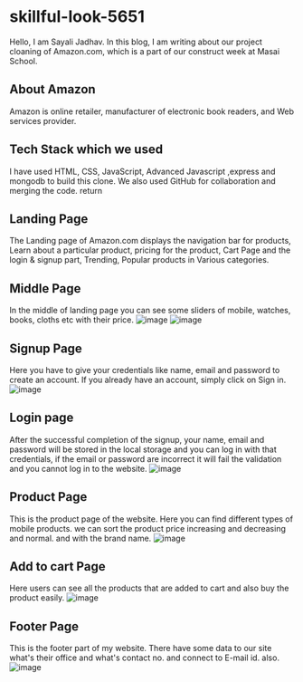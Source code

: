
# skillful-look-5651

Hello, I am Sayali Jadhav. In this blog, I am writing about our project cloaning of Amazon.com, which is a part of our construct week at Masai School.


## About Amazon
Amazon is online retailer, manufacturer of electronic book readers, and Web services provider.

## Tech Stack which we used
 I have used HTML, CSS, JavaScript, Advanced Javascript ,express and mongodb to build this clone. We also used GitHub for collaboration and merging the code. return
 
## Landing Page
The Landing page of Amazon.com displays the navigation bar for products, Learn about a particular product, pricing for the product, Cart Page and the login & signup part, Trending, Popular products in Various categories.

## Middle Page
In the middle of landing page you can see some sliders of mobile, watches, books, cloths etc with their price.
![image](https://github.com/sayalip2316/skillful-look-5651-new/assets/119415321/f7e70a90-9223-4eac-b850-d7b134ce3a6f)
![image](https://github.com/sayalip2316/skillful-look-5651-new/assets/119415321/9009d623-b80d-4709-b994-756001792929)

## Signup Page
Here you have to give your credentials like name, email and password to create an account. If you already have an account, simply click on Sign in.
![image](https://github.com/sayalip2316/skillful-look-5651-new/assets/119415321/a998a699-6795-456d-b62d-0bebf056047c)

## Login page
After the successful completion of the signup, your name, email and password will be stored in the local storage and you can log in with that credentials, if the email or password are incorrect it will fail the validation and you cannot log in to the website.
![image](https://github.com/sayalip2316/skillful-look-5651-new/assets/119415321/f5167903-ea25-4cc0-a978-2750c7551849)

## Product Page
This is the product page of the website. Here you can find different types of mobile products. we can sort the product price increasing and decreasing and normal. and with the brand name.
![image](https://github.com/sayalip2316/skillful-look-5651-new/assets/119415321/3a27f0c1-4dfc-4005-8bff-dc0e0157cd00)

## Add to cart Page
Here users can see all the products that are added to cart and also buy the product easily.
![image](https://github.com/sayalip2316/skillful-look-5651-new/assets/119415321/fa5839e3-ca2c-403a-890e-54c4b9efeec4)

## Footer Page
This is the footer part of my website. There have some data to our site what's their office and what's contact no. and connect to E-mail id. also.
![image](https://github.com/sayalip2316/skillful-look-5651-new/assets/119415321/f4bf5898-351d-44ec-a0e0-4123e36a1f02)


